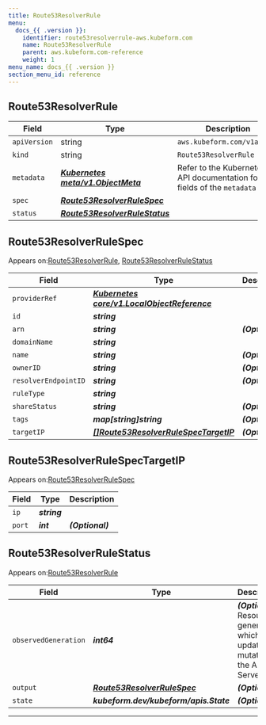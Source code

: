 ```yaml
---
title: Route53ResolverRule
menu:
  docs_{{ .version }}:
    identifier: route53resolverrule-aws.kubeform.com
    name: Route53ResolverRule
    parent: aws.kubeform.com-reference
    weight: 1
menu_name: docs_{{ .version }}
section_menu_id: reference
---
```


## Route53ResolverRule
| Field | Type | Description |
| ------ | ----- | ----------- |
| `apiVersion` | string | `aws.kubeform.com/v1alpha1` |
|    `kind` | string | `Route53ResolverRule` |
| `metadata` | ***[Kubernetes meta/v1.ObjectMeta](https://kubernetes.io/docs/reference/generated/kubernetes-api/v1.13/#objectmeta-v1-meta)***|Refer to the Kubernetes API documentation for the fields of the `metadata` field.|
| `spec` | ***[Route53ResolverRuleSpec](#Route53ResolverRuleSpec)***||
| `status` | ***[Route53ResolverRuleStatus](#Route53ResolverRuleStatus)***||
## Route53ResolverRuleSpec

Appears on:[Route53ResolverRule](#Route53ResolverRule), [Route53ResolverRuleStatus](#Route53ResolverRuleStatus)

| Field | Type | Description |
| ------ | ----- | ----------- |
| `providerRef` | ***[Kubernetes core/v1.LocalObjectReference](https://kubernetes.io/docs/reference/generated/kubernetes-api/v1.13/#localobjectreference-v1-core)***||
| `id` | ***string***||
| `arn` | ***string***| ***(Optional)*** |
| `domainName` | ***string***||
| `name` | ***string***| ***(Optional)*** |
| `ownerID` | ***string***| ***(Optional)*** |
| `resolverEndpointID` | ***string***| ***(Optional)*** |
| `ruleType` | ***string***||
| `shareStatus` | ***string***| ***(Optional)*** |
| `tags` | ***map[string]string***| ***(Optional)*** |
| `targetIP` | ***[[]Route53ResolverRuleSpecTargetIP](#Route53ResolverRuleSpecTargetIP)***| ***(Optional)*** |
## Route53ResolverRuleSpecTargetIP

Appears on:[Route53ResolverRuleSpec](#Route53ResolverRuleSpec)

| Field | Type | Description |
| ------ | ----- | ----------- |
| `ip` | ***string***||
| `port` | ***int***| ***(Optional)*** |
## Route53ResolverRuleStatus

Appears on:[Route53ResolverRule](#Route53ResolverRule)

| Field | Type | Description |
| ------ | ----- | ----------- |
| `observedGeneration` | ***int64***| ***(Optional)*** Resource generation, which is updated on mutation by the API Server.|
| `output` | ***[Route53ResolverRuleSpec](#Route53ResolverRuleSpec)***| ***(Optional)*** |
| `state` | ***kubeform.dev/kubeform/apis.State***| ***(Optional)*** |
---
